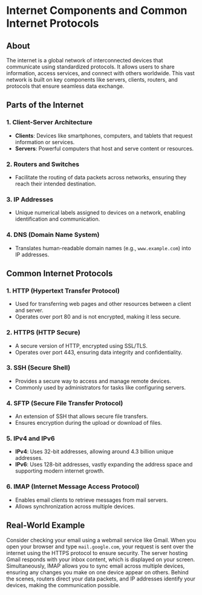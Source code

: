 # Internet Components and Common Internet Protocols

## About

The internet is a global network of interconnected devices that communicate using standardized protocols. It allows users to share information, access services, and connect with others worldwide. This vast network is built on key components like servers, clients, routers, and protocols that ensure seamless data exchange.

## Parts of the Internet

### 1. **Client-Server Architecture**
   - **Clients**: Devices like smartphones, computers, and tablets that request information or services.
   - **Servers**: Powerful computers that host and serve content or resources.

### 2. **Routers and Switches**
   - Facilitate the routing of data packets across networks, ensuring they reach their intended destination.

### 3. **IP Addresses**
   - Unique numerical labels assigned to devices on a network, enabling identification and communication.

### 4. **DNS (Domain Name System)**
   - Translates human-readable domain names (e.g., `www.example.com`) into IP addresses.

## Common Internet Protocols

### 1. **HTTP (Hypertext Transfer Protocol)**
   - Used for transferring web pages and other resources between a client and server.
   - Operates over port 80 and is not encrypted, making it less secure.

### 2. **HTTPS (HTTP Secure)**
   - A secure version of HTTP, encrypted using SSL/TLS.
   - Operates over port 443, ensuring data integrity and confidentiality.

### 3. **SSH (Secure Shell)**
   - Provides a secure way to access and manage remote devices.
   - Commonly used by administrators for tasks like configuring servers.

### 4. **SFTP (Secure File Transfer Protocol)**
   - An extension of SSH that allows secure file transfers.
   - Ensures encryption during the upload or download of files.

### 5. **IPv4 and IPv6**
   - **IPv4**: Uses 32-bit addresses, allowing around 4.3 billion unique addresses.
   - **IPv6**: Uses 128-bit addresses, vastly expanding the address space and supporting modern internet growth.

### 6. **IMAP (Internet Message Access Protocol)**
   - Enables email clients to retrieve messages from mail servers.
   - Allows synchronization across multiple devices.

## Real-World Example

Consider checking your email using a webmail service like Gmail. When you open your browser and type `mail.google.com`, your request is sent over the internet using the HTTPS protocol to ensure security. The server hosting Gmail responds with your inbox content, which is displayed on your screen. Simultaneously, IMAP allows you to sync email across multiple devices, ensuring any changes you make on one device appear on others. Behind the scenes, routers direct your data packets, and IP addresses identify your devices, making the communication possible.
